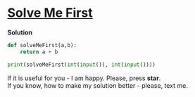 # [Solve Me First](https://www.hackerrank.com/challenges/solve-me-first/problem)

**Solution**
<br>
```python
def solveMeFirst(a,b):
    return a + b

print(solveMeFirst(int(input()), int(input())))
```

If it is useful for you - I am happy. Please, press **star**.
<br>
If you know, how to make my solution better - please, text me.
